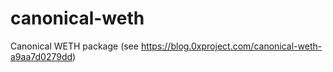 # canonical-weth
Canonical WETH package (see https://blog.0xproject.com/canonical-weth-a9aa7d0279dd)
